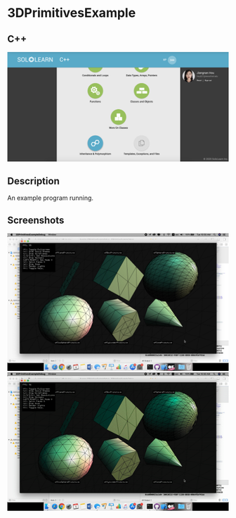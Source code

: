 # 3DPrimitivesExample
## C++
![c++](/img/4to6.png)
## Description
An example program running.
## Screenshots
![screenshot](/img/run.png)
![screenshot](/img/run.gif)
